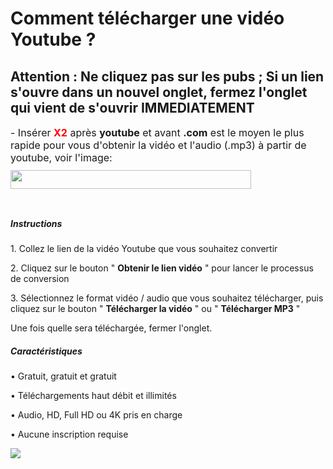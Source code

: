 # Comment télécharger une vidéo Youtube ?
## Attention : Ne cliquez pas sur les pubs ; Si un lien s'ouvre dans un nouvel onglet, fermez l'onglet qui vient de s'ouvrir IMMEDIATEMENT
<p helvetica="" neue="" style="box-sizing: border-box; margin: 0px 0px 10px; font-family: "><span style="box-sizing: border-box; font-size: 16px;">- Insérer <span style="color:#FF0000;"><strong>X2</strong></span> après <strong>youtube</strong> et avant <strong>.com</strong> est le moyen le plus rapide pour vous d'obtenir la vidéo et l'audio (.mp3) à partir de youtube, voir l'image:</span></p>
<p helvetica="" neue="" style="box-sizing: border-box; margin: 0px 0px 10px; font-family: "><img alt="" src="https://x2convert.pro/images/download-video-mp3-youtube-mobile.gif" style="box-sizing: border-box; border: 0px none; vertical-align: middle; max-width: 100%; width: 385px; height: 30px;"></p>
</div>
<div class="guide-area">&nbsp;</div>
<div class="col-xs-12 col-md-7 intro">
<h5>Instructions</h5>
<p>1. Collez le lien de la vidéo Youtube que vous souhaitez convertir</p>
<p>2. Cliquez sur le bouton " <strong>Obtenir le lien vidéo</strong> " pour lancer le processus de conversion</p>
<p>3. Sélectionnez le format vidéo / audio que vous souhaitez télécharger, puis cliquez sur le bouton " <strong>Télécharger la vidéo</strong> " ou " <strong>Télécharger MP3</strong> "</p>
Une fois quelle sera téléchargée, fermer l'onglet.
</div>
<div class="col-xs-12 col-md-5 intro">
<h5>Caractéristiques</h5>
<p>• Gratuit, gratuit et gratuit</p>
<p>• Téléchargements haut débit et illimités</p>
<p>• Audio, HD, Full HD ou 4K pris en charge</p>
<p>• Aucune inscription requise</p>
<img src="https://user-images.githubusercontent.com/91375731/174274688-57d077bd-b4fa-4741-a890-b3b138f1b6c1.png">
